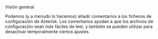 Visión general

Podemos (y a menudo lo hacemos) añadir comentarios a los ficheros de configuración de Asterisk. Los comentarios ayudan a que los archivos de configuración sean más fáciles de leer, y también se pueden utilizar para desactivar temporalmente ciertos ajustes.